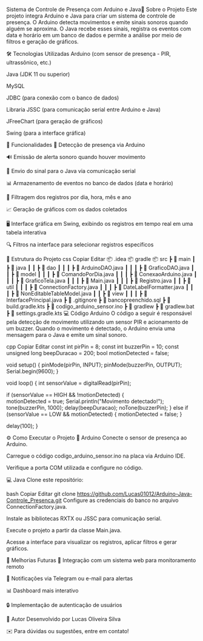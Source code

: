 Sistema de Controle de Presença com Arduino e Java📌 
Sobre o Projeto
Este projeto integra Arduino e Java para criar um sistema de controle de presença. O Arduino detecta movimentos e emite sinais sonoros quando alguém se aproxima. O Java recebe esses sinais, registra os eventos com data e horário em um banco de dados e permite a análise por meio de filtros e geração de gráficos.

🛠️ Tecnologias Utilizadas
Arduino (com sensor de presença - PIR, ultrassônico, etc.)

Java (JDK 11 ou superior)

MySQL

JDBC (para conexão com o banco de dados)

Libraria JSSC (para comunicação serial entre Arduino e Java)

JFreeChart (para geração de gráficos)

Swing (para a interface gráfica)

🎯 Funcionalidades
🚀 Detecção de presença via Arduino

🔊 Emissão de alerta sonoro quando houver movimento

🔄 Envio do sinal para o Java via comunicação serial

📊 Armazenamento de eventos no banco de dados (data e horário)

📆 Filtragem dos registros por dia, hora, mês e ano

📈 Geração de gráficos com os dados coletados

🖥️ Interface gráfica em Swing, exibindo os registros em tempo real em uma tabela interativa

🔍 Filtros na interface para selecionar registros específicos

📂 Estrutura do Projeto
css
Copiar
Editar
📦 .idea
📦 gradle
📦 src
 ┣ 📂 main
 ┃ ┣ 📂 java
 ┃ ┃ ┣ 📂 dao
 ┃ ┃ ┃ ┣ 📜 ArduinoDAO.java
 ┃ ┃ ┃ ┣ 📜 GraficoDAO.java
 ┃ ┃ ┣ 📂 model
 ┃ ┃ ┃ ┣ 📜 ComandoPorDia.java
 ┃ ┃ ┃ ┣ 📜 ConexaoArduino.java
 ┃ ┃ ┃ ┣ 📜 GraficoTela.java
 ┃ ┃ ┃ ┣ 📜 Main.java
 ┃ ┃ ┃ ┣ 📜 Registro.java
 ┃ ┃ ┣ 📂 util
 ┃ ┃ ┃ ┣ 📜 ConnectionFactory.java
 ┃ ┃ ┃ ┣ 📜 DateLabelFormatter.java
 ┃ ┃ ┃ ┣ 📜 NonEditableTableModel.java
 ┃ ┃ ┣ 📂 view
 ┃ ┃ ┃ ┣ 📜 InterfacePrincipal.java
 ┣ 📜 .gitignore
 ┣ 📜 bancopreenchido.sql
 ┣ 📜 build.gradle.kts
 ┣ 📜 codigo_arduino_sensor.ino
 ┣ 📜 gradlew
 ┣ 📜 gradlew.bat
 ┣ 📜 settings.gradle.kts
💻 Código Arduino
O código a seguir é responsável pela detecção de movimento utilizando um sensor PIR e acionamento de um buzzer. Quando o movimento é detectado, o Arduino envia uma mensagem para o Java e emite um sinal sonoro.

cpp
Copiar
Editar
const int pirPin = 8; 
const int buzzerPin = 10;
const unsigned long beepDuracao = 200;
bool motionDetected = false;

void setup() {
  pinMode(pirPin, INPUT);
  pinMode(buzzerPin, OUTPUT);
  Serial.begin(9600);
}

void loop() {
  int sensorValue = digitalRead(pirPin);

  if (sensorValue == HIGH && !motionDetected) {   
    motionDetected = true;
    Serial.println("Movimento detectado!");  
    tone(buzzerPin, 1000);
    delay(beepDuracao);
    noTone(buzzerPin);
  } 
  else if (sensorValue == LOW && motionDetected) { 
    motionDetected = false;
  }
  
  delay(100); 
}

⚙️ Como Executar o Projeto
🔧 Arduino
Conecte o sensor de presença ao Arduino.

Carregue o código codigo_arduino_sensor.ino na placa via Arduino IDE.

Verifique a porta COM utilizada e configure no código.

💻 Java
Clone este repositório:

bash
Copiar
Editar
git clone https://github.com/Lucas01012/Arduino-Java-Controle_Presenca.git
Configure as credenciais do banco no arquivo ConnectionFactory.java.

Instale as bibliotecas RXTX ou JSSC para comunicação serial.

Execute o projeto a partir da classe Main.java.

Acesse a interface para visualizar os registros, aplicar filtros e gerar gráficos.

🔄 Melhorias Futuras
📡 Integração com um sistema web para monitoramento remoto

📲 Notificações via Telegram ou e-mail para alertas

📊 Dashboard mais interativo

🔒 Implementação de autenticação de usuários

📌 Autor
Desenvolvido por Lucas Oliveira Silva

✉️ Para dúvidas ou sugestões, entre em contato!

